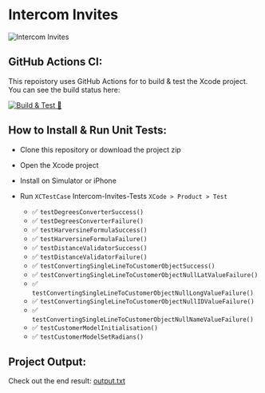 # Intercom Invites

![Intercom Invites](https://github.com/danielfarrell-transact/Intercom-Invites/blob/main/Intercom-Invites.png)

## GitHub Actions CI:

This repoistory uses GitHub Actions for to build & test the Xcode project. You can see the build status here:

[![Build & Test 🚀](https://github.com/danielfarrell-transact/Intercom-Invites/actions/workflows/build-test.yml/badge.svg)](https://github.com/danielfarrell-transact/Intercom-Invites/actions/workflows/build-test.yml)

## How to Install & Run Unit Tests:

- Clone this repository or download the project zip
- Open the Xcode project
- Install on Simulator or iPhone
- Run `XCTestCase` Intercom-Invites-Tests `XCode > Product > Test`

  - :white_check_mark: `testDegreesConverterSuccess()`
  - :white_check_mark: `testDegreesConverterFailure()`
  - :white_check_mark: `testHarversineFormulaSuccess()`
  - :white_check_mark: `testHarversineFormulaFailure()`
  - :white_check_mark: `testDistanceValidatorSuccess()`
  - :white_check_mark: `testDistanceValidatorFailure()`
  - :white_check_mark: `testConvertingSingleLineToCustomerObjectSuccess()`
  - :white_check_mark: `testConvertingSingleLineToCustomerObjectNullLatValueFailure()`
  - :white_check_mark: `testConvertingSingleLineToCustomerObjectNullLongValueFailure()`
  - :white_check_mark: `testConvertingSingleLineToCustomerObjectNullIDValueFailure()`
  - :white_check_mark: `testConvertingSingleLineToCustomerObjectNullNameValueFailure()`
  - :white_check_mark: `testCustomerModelInitialisation()`
  - :white_check_mark: `testCustomerModelSetRadians()`

## Project Output:

Check out the end result: [output.txt](https://github.com/danfar93/Intercom-Project/blob/master/output.txt)
